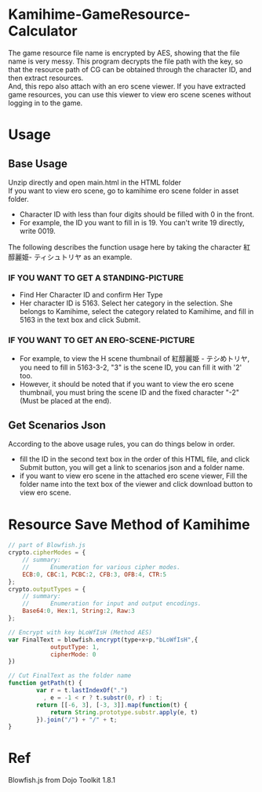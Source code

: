 # Kamihime-GameResource-Calculator

The game resource file name is encrypted by AES, showing that the file name is very messy. This program decrypts the file path with the key, so that the resource path of CG can be obtained through the character ID, and then extract resources.  
And, this repo also attach with an ero scene viewer. If you have extracted game resources, you can use this viewer to view ero scene scenes without logging in to the game.

# Usage

## Base Usage
Unzip directly and open main.html in the HTML folder  
If you want to view ero scene, go to kamihime ero scene folder in asset folder.  

- Character ID with less than four digits should be filled with 0 in the front.   
- For example, the ID you want to fill in is 19. You can't write 19 directly, write 0019. 

The following describes the function usage here by taking the character 紅醇麗姫- ティシュトリヤ as an example. 
### IF YOU WANT TO GET A STANDING-PICTURE
- Find Her Character ID and confirm Her Type     
- Her character ID is 5163. Select her category in the selection. She belongs to Kamihime, select the category related to Kamihime, and fill in 5163 in the text box and click Submit.   
### IF YOU WANT TO GET AN ERO-SCENE-PICTURE
- For example, to view the H scene thumbnail of 紅醇麗姫 - テシめトリヤ, you need to fill in 5163-3-2, "3" is the scene ID, you can fill it with '2' too.
- However, it should be noted that if you want to view the ero scene thumbnail, you must bring the scene ID and the fixed character "-2"(Must be placed at the end).   

## Get Scenarios Json
According to the above usage rules, you can do things below in order.
- fill the ID in the second text box in the order of this HTML file, and click Submit button, you will get a link to scenarios json and a folder name.  
- if you want to view ero scene in the attached ero scene viewer, Fill the folder name into the text box of the viewer and click download button to view ero scene.  

# Resource Save Method of Kamihime
``` js
// part of Blowfish.js
crypto.cipherModes = {
	// summary:
	//		Enumeration for various cipher modes.
	ECB:0, CBC:1, PCBC:2, CFB:3, OFB:4, CTR:5
};
crypto.outputTypes = {
	// summary:
	//		Enumeration for input and output encodings.
	Base64:0, Hex:1, String:2, Raw:3
};

// Encrypt with key bLoWfIsH (Method AES)
var FinalText = blowfish.encrypt(type+x+p,"bLoWfIsH",{
            outputType: 1,
            cipherMode: 0
})

// Cut FinalText as the folder name 
function getPath(t) {
        var r = t.lastIndexOf(".")
          , e = -1 < r ? t.substr(0, r) : t;
        return [[-6, 3], [-3, 3]].map(function(t) {
            return String.prototype.substr.apply(e, t)
        }).join("/") + "/" + t;
}

```

# Ref
Blowfish.js from Dojo Toolkit 1.8.1  

